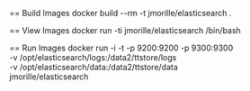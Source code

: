 == Build Images
docker build --rm -t jmorille/elasticsearch .

== View Images
docker run -ti jmorille/elasticsearch /bin/bash

== Run Images
docker run -i -t -p 9200:9200 -p 9300:9300 \
  -v /opt/elasticsearch/logs:/data2/ttstore/logs \
  -v /opt/elasticsearch/data:/data2/ttstore/data \
   jmorille/elasticsearch
 
 
 
